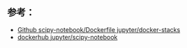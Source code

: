 ## 参考：

- [Github scipy-notebook/Dockerfile jupyter/docker-stacks](https://github.com/jupyter/docker-stacks/blob/master/scipy-notebook/Dockerfile)
- [dockerhub jupyter/scipy-notebook](https://hub.docker.com/r/jupyter/scipy-notebook/)

